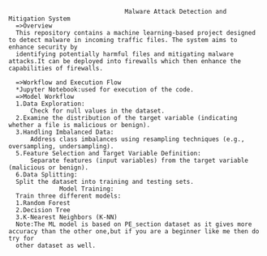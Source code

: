                                     Malware Attack Detection and Mitigation System
      =>Overview
      This repository contains a machine learning-based project designed to detect malware in incoming traffic files. The system aims to enhance security by 
      identifying potentially harmful files and mitigating malware attacks.It can be deployed into firewalls which then enhance the capabilities of firewalls.
      
      =>Workflow and Execution Flow
      *Jupyter Notebook:used for execution of the code.
      =>Model Workflow
      1.Data Exploration:
          Check for null values in the dataset.
      2.Examine the distribution of the target variable (indicating whether a file is malicious or benign).
      3.Handling Imbalanced Data:
          Address class imbalances using resampling techniques (e.g., oversampling, undersampling).
      5.Feature Selection and Target Variable Definition:
          Separate features (input variables) from the target variable (malicious or benign).
      6.Data Splitting:
      Split the dataset into training and testing sets.
                  Model Training:
      Train three different models:
      1.Random Forest
      2.Decision Tree
      3.K-Nearest Neighbors (K-NN)
      Note:The ML model is based on PE_section dataset as it gives more accuracy than the other one,but if you are a beginner like me then do try for 
      other dataset as well.
